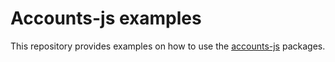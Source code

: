 # Accounts-js examples

This repository provides examples on how to use the [accounts-js](https://github.com/accounts-js/accounts) packages.
